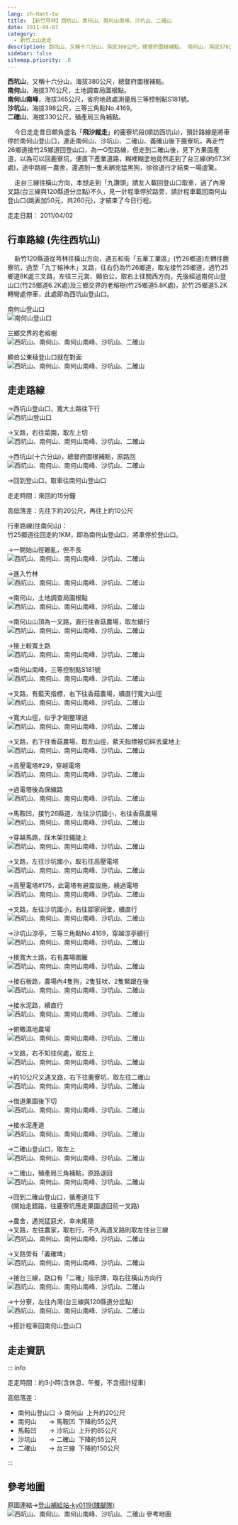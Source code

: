 ```yaml
---
lang: zh-Hant-tw
title: 【新竹芎林】西坑山、南何山、南何山南峰、沙坑山、二確山
date: 2011-04-07
category: 
  - 新竹上山走走
description: 西坑山，又稱十六分山，海拔380公尺，總督府圖根補點。 南何山，海拔376公尺，土地調查局圖根點。 南何山南峰，海拔365公尺，省府地政處測量局三等控制點S181號。 沙坑山，海拔398公尺，三等三角點No.4169。 二確山，海拔330公尺，殖產局三角補點。 今日走走昔日頗負盛名「飛沙縱走」的鹿寮坑段(順訪西坑山)，預計路線是將車停於南何山登山口，連走南何山、沙坑山、二確山、義確山後下鹿寮坑，再走竹26鄉道接竹25鄉道回登山口，為一O型路線，但走到二確山後，見下方果園產道，以為可以回鹿寮坑，便直下產業道路，糊裡糊塗地竟然走到了台三線(約67.3K處)，途中路經一農舍，還遇到一隻未綁兇猛黑狗，徐徐退行才結束一場虛驚。
sidebar: false
sitemap.priority: .8
---
```


**西坑山**，又稱十六分山，海拔380公尺，總督府圖根補點。  
**南何山**，海拔376公尺，土地調查局圖根點。  
**南何山南峰**，海拔365公尺，省府地政處測量局三等控制點S181號。  
**沙坑山**，海拔398公尺，三等三角點No.4169。  
**二確山**，海拔330公尺，殖產局三角補點。  

<!-- more -->

    今日走走昔日頗負盛名「**飛沙縱走**」的鹿寮坑段(順訪西坑山)，預計路線是將車停於南何山登山口，連走南何山、沙坑山、二確山、義確山後下鹿寮坑，再走竹26鄉道接竹25鄉道回登山口，為一O型路線，但走到二確山後，見下方果園產道，以為可以回鹿寮坑，便直下產業道路，糊裡糊塗地竟然走到了台三線(約67.3K處)，途中路經一農舍，還遇到一隻未綁兇猛黑狗，徐徐退行才結束一場虛驚。  

    走台三線往橫山方向，本想走到「九讚頭」請友人載回登山口取車，過了內灣叉路(台三線與120縣道分岔點)不久，見一計程車停於路旁，請計程車載回南何山登山口(跳表加50元，共260元)，才結束了今日行程。

走走日期： 2011/04/02

## 行車路線 (先往西坑山)
    新竹120縣道從芎林往橫山方向，遇五和街「五華工業區」(竹26鄉道)左轉往鹿寮坑，過至「九丁榕神木」叉路，往右仍為竹26鄉道，取左接竹25鄉道，過竹25鄉道8K處三叉路，左往三元宮、顯伯公，取右上往關西方向，先後經過南何山登山口(竹25鄉道6.2K處)及三鄉交界的老榕樹(竹25鄉道5.8K處)，於竹25鄉道5.2K轉彎處停車，此處即為西坑山登山口。  
  
南何山登山口  
![南何山登山口](https://1013399.github.io/image-4/254/183061450_l.jpg)

三鄉交界的老榕樹  
![西坑山、南何山、南何山南峰、沙坑山、二確山](https://1013399.github.io/image-4/254/183061438_l.jpg)

顯伯公東稜登山口就在對面  
![西坑山、南何山、南何山南峰、沙坑山、二確山](https://1013399.github.io/image-4/254/183061446_l.jpg)

## 走走路線
→西坑山登山口，寬大土路往下行  
![西坑山登山口](https://1013399.github.io/image-4/254/183061424_l.jpg)

→叉路，右往菜園，取左上切  
![西坑山、南何山、南何山南峰、沙坑山、二確山](https://1013399.github.io/image-4/254/183061428_l.jpg)

→西坑山(十六分山)，總督府圖根補點，原路回  
![西坑山、南何山、南何山南峰、沙坑山、二確山](https://1013399.github.io/image-4/254/183061434_l.jpg)

→回到登山口，取車往南何山登山口

走走時間：來回約15分鐘

高低落差：先往下約20公尺，再往上約10公尺

行車路線(往南何山)：  
竹25鄉道往回走約1KM，即為南何山登山口，將車停於登山口。

→一開始山徑雜亂，但不長  
![西坑山、南何山、南何山南峰、沙坑山、二確山](https://1013399.github.io/image-4/254/183061454_l.jpg)

→進入竹林  
![西坑山、南何山、南何山南峰、沙坑山、二確山](https://1013399.github.io/image-4/254/183061459_l.jpg)

→南何山，土地調查局圖根點  
![西坑山、南何山、南何山南峰、沙坑山、二確山](https://1013399.github.io/image-4/254/183061462_l.jpg)

→南何山山頂為一叉路，直行往香菇農場，取左續行  
![西坑山、南何山、南何山南峰、沙坑山、二確山](https://1013399.github.io/image-4/254/183061469_l.jpg)

→接上較寬土路  
![西坑山、南何山、南何山南峰、沙坑山、二確山](https://1013399.github.io/image-4/254/183061475_l.jpg)

→南何山南峰，三等控制點S181號  
![西坑山、南何山、南何山南峰、沙坑山、二確山](https://1013399.github.io/image-4/254/183061478_l.jpg)

→叉路，有藍天指標，右下往香菇農場，續直行寬大山徑  
![西坑山、南何山、南何山南峰、沙坑山、二確山](https://1013399.github.io/image-4/254/183061482_l.jpg)

→寬大山徑，似乎才剛整理過  
![西坑山、南何山、南何山南峰、沙坑山、二確山](https://1013399.github.io/image-4/254/183061490_l.jpg)

→叉路，右下往香菇農場，取左山徑，藍天指標被切碎丟棄地上  
![西坑山、南何山、南何山南峰、沙坑山、二確山](https://1013399.github.io/image-4/254/183061493_l.jpg)

→高壓電塔#29，穿越電塔  
![西坑山、南何山、南何山南峰、沙坑山、二確山](https://1013399.github.io/image-4/254/183061499_l.jpg)

→過電塔後為保線路  
![西坑山、南何山、南何山南峰、沙坑山、二確山](https://1013399.github.io/image-4/254/183061503_l.jpg)

→馬鞍凹，接竹26縣道，左往沙坑國小，右往香菇農場  
![西坑山、南何山、南何山南峰、沙坑山、二確山](https://1013399.github.io/image-4/254/183061509_l.jpg)

→穿越馬路，踩木架拉繩陡上  
![西坑山、南何山、南何山南峰、沙坑山、二確山](https://1013399.github.io/image-4/254/183061515_l.jpg)

→叉路，左往沙坑國小，取右往高壓電塔  
![西坑山、南何山、南何山南峰、沙坑山、二確山](https://1013399.github.io/image-4/254/183061520_l.jpg)

→高壓電塔#175，此電塔有避震設施，繞過電塔  
![西坑山、南何山、南何山南峰、沙坑山、二確山](https://1013399.github.io/image-4/254/183061524_l.jpg)

→叉路，左往沙坑國小，右往鄒家祠堂，續直行  
![西坑山、南何山、南何山南峰、沙坑山、二確山](https://1013399.github.io/image-4/254/183061532_l.jpg)

→沙坑山涼亭，三等三角點No.4169，穿越涼亭續行  
![西坑山、南何山、南何山南峰、沙坑山、二確山](https://1013399.github.io/image-4/254/183061539_l.jpg)

→接寬大土路，右有農場圍籬  
![西坑山、南何山、南何山南峰、沙坑山、二確山](https://1013399.github.io/image-4/254/183061546_l.jpg)

→接石板路，農場內4隻狗，2隻狂吠、2隻緊跟在後  
![西坑山、南何山、南何山南峰、沙坑山、二確山](https://1013399.github.io/image-4/254/183061559_l.jpg)

→接水泥路，續直行  
![西坑山、南何山、南何山南峰、沙坑山、二確山](https://1013399.github.io/image-4/254/183061567_l.jpg)

→俯瞰濕地農場  
![西坑山、南何山、南何山南峰、沙坑山、二確山](https://1013399.github.io/image-4/254/183061579_l.jpg)

→叉路，右不知往何處，取左上  
![西坑山、南何山、南何山南峰、沙坑山、二確山](https://1013399.github.io/image-4/254/183061587_l.jpg)

→約10公尺又遇叉路，右下往鹿寮坑，取左往二確山  
![西坑山、南何山、南何山南峰、沙坑山、二確山](https://1013399.github.io/image-4/254/183061597_l.jpg)

→借道果園後下切  
![西坑山、南何山、南何山南峰、沙坑山、二確山](https://1013399.github.io/image-4/254/183061605_l.jpg)

→接水泥產道  
![西坑山、南何山、南何山南峰、沙坑山、二確山](https://1013399.github.io/image-4/254/183061614_l.jpg)

→二確山登山口，取左上  
![西坑山、南何山、南何山南峰、沙坑山、二確山](https://1013399.github.io/image-4/254/183061625_l.jpg)

→二確山，殖產局三角補點，原路退回  
![西坑山、南何山、南何山南峰、沙坑山、二確山](https://1013399.github.io/image-4/254/183061637_l.jpg)

→回到二確山登山口，循產道往下  
  (開始走錯路，往鹿寮坑應走果園退回前一叉路)  

→農舍，遇兇猛惡犬，幸未尾隨  
→叉路，左往農家，取右行，不久再遇叉路則取左往台三線  
![西坑山、南何山、南何山南峰、沙坑山、二確山](https://1013399.github.io/image-4/254/183061650_l.jpg)

→叉路旁有「義確埤」  
![西坑山、南何山、南何山南峰、沙坑山、二確山](https://1013399.github.io/image-4/254/183061661_l.jpg)

→接台三線，路口有「二確」指示牌，取右往橫山方向行  
![西坑山、南何山、南何山南峰、沙坑山、二確山](https://1013399.github.io/image-4/254/183061675_l.jpg)

→十分寮，左往內灣(台三線與120縣道分岔點)  
![西坑山、南何山、南何山南峰、沙坑山、二確山](https://1013399.github.io/image-4/254/183061409_l.jpg)

→搭計程車回南何山登山口


## 走走資訊

::: info

走走時間：約3小時(含休息、午餐，不含搭計程車)

高低落差：
- 南何山登山口  → 南何山  上升約20公尺  
- 南何山       → 馬鞍凹  下降約55公尺  
- 馬鞍凹       → 沙坑山  上升約85公尺  
- 沙坑山       → 二確山  下降約55公尺  
- 二確山       → 台三線  下降約150公尺

:::

## 參考地圖
原圖連結→[登山補給站-ky0119(賤腳隊)](http://www.keepon.com.tw/ActiveSite/Article/One.asp?ArticleID=33756)  
![西坑山、南何山、南何山南峰、沙坑山、二確山 參考地圖](https://1013399.github.io/image-4/254/183061762_l.jpg)